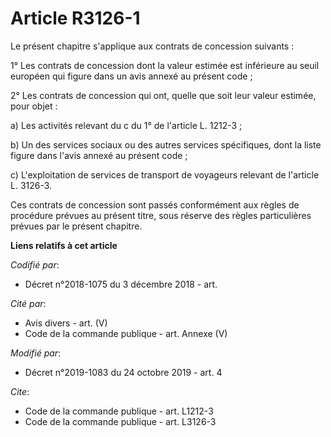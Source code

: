 # Article R3126-1

Le présent chapitre s'applique aux contrats de concession suivants : 

1° Les contrats de concession dont la valeur estimée est inférieure au seuil européen qui figure dans un avis annexé au
présent code ; 

2° Les contrats de concession qui ont, quelle que soit leur valeur estimée, pour objet : 

a) Les activités relevant du c du 1° de l'article L. 1212-3 ; 

b) Un des services sociaux ou des autres services spécifiques, dont la liste figure dans l'avis annexé au présent code ; 

c) L'exploitation de services de transport de voyageurs relevant de l'article L. 3126-3. 

Ces contrats de concession sont passés conformément aux règles de procédure prévues au présent titre, sous réserve des règles
particulières prévues par le présent chapitre.

**Liens relatifs à cet article**

_Codifié par_:

  - Décret n°2018-1075 du 3 décembre 2018 - art.

_Cité par_:

  - Avis divers - art. (V)
  - Code de la commande publique - art. Annexe (V)

_Modifié par_:

  - Décret n°2019-1083 du 24 octobre 2019 - art. 4

_Cite_:

  - Code de la commande publique - art. L1212-3
  - Code de la commande publique - art. L3126-3
